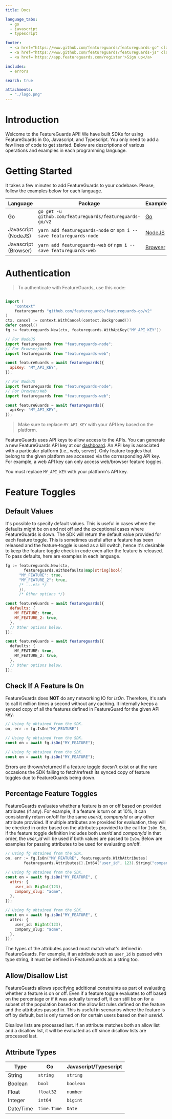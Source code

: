 ```yaml
---
title: Docs

language_tabs:
  - go
  - javascript
  - typescript

footer:
  - <a href="https://www.github.com/featureguards/featureguards-go" class="sdk">Go SDK</a>
  - <a href="https://www.github.com/featureguards/featureguards-js" class="sdk">Javascript SDK</a>
  - <a href='https://app.featureguards.com/register'>Sign up</a>

includes:
  - errors

search: true

attachments:
  - "./logo.png"
---
```


# Introduction

Welcome to the FeatureGuards API! We have built SDKs for using FeatureGuards in Go, Javascript, and Typescript. You only need to add a few lines of code to get started. Below are descriptions of various operations and examples in each
programming language.

# Getting Started

It takes a few minutes to add FeatureGuards to your codebase. Please, follow the examples below
for each language.

| Language             | Package                                                            | Example                                                                                          |
| -------------------- | ------------------------------------------------------------------ | ------------------------------------------------------------------------------------------------ |
| Go                   | `go get -u github.com/featureguards/featureguards-go/v2`           | [Go](https://github.com/featureguards/featureguards-go/blob/main/examples_test.go)               |
| Javascript (NodeJS)  | `yarn add featureguards-node` or `npm i --save featureguards-node` | [NodeJS](https://github.com/featureguards/featureguards-js/tree/main/examples/node/src/index.ts) |
| Javascript (Browser) | `yarn add featureguards-web` or `npm i --save featureguards-web`   | [Browser](https://github.com/featureguards/featureguards-js/tree/main/examples/web/src/index.ts) |

# Authentication

> To authenticate with FeatureGuards, use this code:

```go

import (
	"context"
	featureguards "github.com/featureguards/featureguards-go/v2"
)
ctx, cancel := context.WithCancel(context.Background())
defer cancel()
fg := featureguards.New(ctx, featureguards.WithApiKey("MY_API_KEY"))
```

```javascript
// For NodeJS
import featureguards from "featureguards-node";
// For Browser/Web
import featureguards from "featureguards-web";

const featureGuards = await featureguards({
  apiKey: "MY_API_KEY",
});
```

```typescript
// For NodeJS
import featureguards from "featureguards-node";
// For Browser/Web
import featureguards from "featureguards-web";

const featureGuards = await featureguards({
  apiKey: "MY_API_KEY",
});
```

> Make sure to replace `MY_API_KEY` with your API key based on the platform.

FeatureGuards uses API keys to allow access to the APIs. You can generate a new FeatureGuards API key at our [dashboard](https://featureguards.com/project/settings).
An API key is associated with a particular platform (i.e., web, server). Only feature toggles that
belong to the given platform are accessed via the corresponding API key. For example, a web API key
can only access web/browser feature toggles.

<aside class="notice">
You must replace <code>MY_API_KEY</code> with your platform's API key.
</aside>

# Feature Toggles

## Default Values

It's possible to specify default values. This is useful in cases where the defaults might be on
and not off and the exceptional cases where FeatureGuards is down. The SDK will return the default
value provided for each feature toggle. This is sometimes useful after a feature has been released
and the feature-toggle is used as a kill switch, hence it's desirable to keep the feature toggle
check in code even after the feature is released. To pass defaults, here are examples in each
language.

```go
fg := featureguards.New(ctx,
		featureguards.WithDefaults(map[string]bool{
      "MY_FEATURE": true,
      "MY_FEATURE_2": true,
      /* ...etc */
      }),
      /* Other options */)
```

```javascript
const featureGuards = await featureguards({
  defaults: {
    MY_FEATURE: true,
    MY_FEATURE_2: true,
  },
  // Other options below.
});
```

```typescript
const featureGuards = await featureguards({
  defaults: {
    MY_FEATURE: true,
    MY_FEATURE_2: true,
  },
  // Other options below.
});
```

## Check If A Feature Is On

FeatureGuards does **NOT** do any networking IO for _IsOn_. Therefore, it's safe to call it million
times a second without any caching. It internally keeps a synced copy of all the features defined
in FeatureGuard for the given API key.

```go
// Using fg obtained from the SDK.
on, err := fg.IsOn("MY_FEATURE")
```

```javascript
// Using fg obtained from the SDK.
const on = await fg.isOn("MY_FEATURE");
```

```typescript
// Using fg obtained from the SDK.
const on = await fg.isOn("MY_FEATURE");
```

<aside class="warning">
Errors are thrown/returned if a feature toggle doesn't exist or at the rare occasions the SDK
failing to fetch/refresh its synced copy of feature toggles due to FeatureGuards being down.
</aside>

## Percentage Feature Toggles

FeatureGuards evaluates whether a feature is on or off based on provided attributes (if any).
For example, if a feature is turn on at 10%, it can consistently return on/off for the same _userId_,
_companyId_ or any other attribute provided. If multiple attributes are provided for evaluation,
they will be checked in order based on the attributes provided to the call for `IsOn`. So, if the
feature toggle definition includes both _userId_ and _companyId_ in that order, the _user_id_ will
be used if both values are passed to `IsOn`. Below are examples for passing attributes to be used
for evaluating on/off.

```go
// Using fg obtained from the SDK.
on, err := fg.IsOn("MY_FEATURE", featureguards.WithAttributes(
		featureguards.Attributes{}.Int64("user_id", 123).String("company_slug", "acme")))
```

```javascript
// Using fg obtained from the SDK.
const on = await fg.isOn("MY_FEATURE", {
  attrs: {
    user_id: BigInt(123),
    company_slug: "acme",
  },
});
```

```typescript
// Using fg obtained from the SDK.
const on = await fg.isOn("MY_FEATURE", {
  attrs: {
    user_id: BigInt(123),
    company_slug: "acme",
  },
});
```

<aside class="warning">
The types of the attributes passed must match what's defined in FeatureGuards.
For example, if an attribute such as <code>user_Id</code> is passed with type string, it must be 
defined in FeatureGuards as a string too.
</aside>

## Allow/Disallow List

FeatureGuards allows specifying additional constraints as part of evaluating whether a feature is
on or off. Even if a feature toggle evaluates to off based on the percentage or if it was actually
turned off, it can still be on for a subset of the population based on the allow list rules defined
on the feature and the attributes passed in. This is useful in scenarios where the feature is off
by default, but is only turned on for certain users based on their _userId_.

<aside class="warning">
Disallow lists are processed last. If an attribute matches both an allow list and a disallow list,
it will be evaluated as off since disallow lists are processed last.
</aside>

## Attribute Types

| Type      | Go          | Javascript/Typescript |
| --------- | ----------- | --------------------- |
| String    | `string`    | `string`              |
| Boolean   | `bool`      | `boolean`             |
| Float     | `float32`   | `number`              |
| Integer   | `int64`     | `bigint`              |
| Date/Time | `time.Time` | `Date`                |
